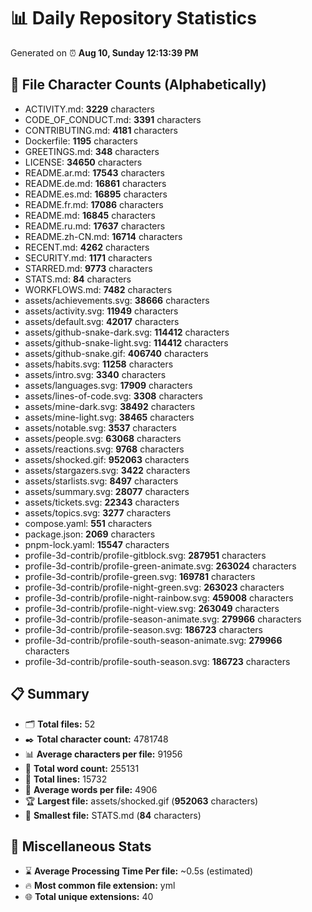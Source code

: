 # 📊 Daily Repository Statistics
Generated on ⏰ **Aug 10, Sunday 12:13:39 PM**

## 📂 File Character Counts (Alphabetically)
- ACTIVITY.md: **3229** characters
- CODE_OF_CONDUCT.md: **3391** characters
- CONTRIBUTING.md: **4181** characters
- Dockerfile: **1195** characters
- GREETINGS.md: **348** characters
- LICENSE: **34650** characters
- README.ar.md: **17543** characters
- README.de.md: **16861** characters
- README.es.md: **16895** characters
- README.fr.md: **17086** characters
- README.md: **16845** characters
- README.ru.md: **17637** characters
- README.zh-CN.md: **16714** characters
- RECENT.md: **4262** characters
- SECURITY.md: **1171** characters
- STARRED.md: **9773** characters
- STATS.md: **84** characters
- WORKFLOWS.md: **7482** characters
- assets/achievements.svg: **38666** characters
- assets/activity.svg: **11949** characters
- assets/default.svg: **42017** characters
- assets/github-snake-dark.svg: **114412** characters
- assets/github-snake-light.svg: **114412** characters
- assets/github-snake.gif: **406740** characters
- assets/habits.svg: **11258** characters
- assets/intro.svg: **3340** characters
- assets/languages.svg: **17909** characters
- assets/lines-of-code.svg: **3308** characters
- assets/mine-dark.svg: **38492** characters
- assets/mine-light.svg: **38465** characters
- assets/notable.svg: **3537** characters
- assets/people.svg: **63068** characters
- assets/reactions.svg: **9768** characters
- assets/shocked.gif: **952063** characters
- assets/stargazers.svg: **3422** characters
- assets/starlists.svg: **8497** characters
- assets/summary.svg: **28077** characters
- assets/tickets.svg: **22343** characters
- assets/topics.svg: **3277** characters
- compose.yaml: **551** characters
- package.json: **2069** characters
- pnpm-lock.yaml: **15547** characters
- profile-3d-contrib/profile-gitblock.svg: **287951** characters
- profile-3d-contrib/profile-green-animate.svg: **263024** characters
- profile-3d-contrib/profile-green.svg: **169781** characters
- profile-3d-contrib/profile-night-green.svg: **263023** characters
- profile-3d-contrib/profile-night-rainbow.svg: **459008** characters
- profile-3d-contrib/profile-night-view.svg: **263049** characters
- profile-3d-contrib/profile-season-animate.svg: **279966** characters
- profile-3d-contrib/profile-season.svg: **186723** characters
- profile-3d-contrib/profile-south-season-animate.svg: **279966** characters
- profile-3d-contrib/profile-south-season.svg: **186723** characters

## 📋 Summary
- 🗂️ **Total files:** 52
- ✒️ **Total character count:** 4781748
- 📊 **Average characters per file:** 91956
- 📝 **Total word count:** 255131
- 🧾 **Total lines:** 15732
- 📐 **Average words per file:** 4906
- 🏆 **Largest file:** assets/shocked.gif (**952063** characters)
- 🥉 **Smallest file:** STATS.md (**84** characters)

## 🌟 Miscellaneous Stats
- ⌛ **Average Processing Time Per file:** ~0.5s (estimated)
- 🔥 **Most common file extension:** yml
- 🌐 **Total unique extensions:** 40
